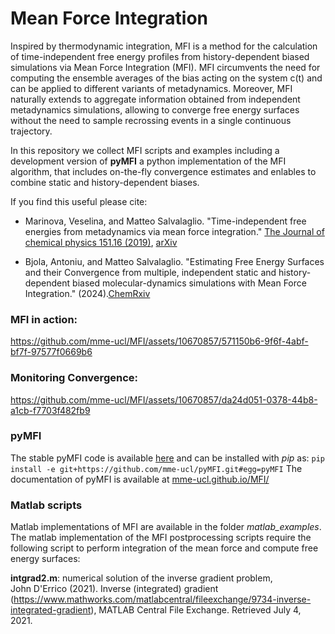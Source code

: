 # Mean Force Integration

Inspired by thermodynamic integration, MFI is a method for the calculation of time-independent free energy profiles from history-dependent biased simulations via Mean Force Integration (MFI). MFI circumvents the need for computing the ensemble averages of the bias acting on the system c(t) and can be applied to different variants of metadynamics. Moreover, MFI naturally extends to aggregate information obtained from independent metadynamics simulations, allowing to converge free energy surfaces without the need to sample recrossing events in a single continuous trajectory. 

In this repository we collect MFI scripts and examples including a development version of __pyMFI__ a python implementation of the MFI algorithm, that includes on-the-fly convergence estimates and enlables to combine static and history-dependent biases. 

If you find this useful please cite: 

- Marinova, Veselina, and Matteo Salvalaglio. "Time-independent free energies from metadynamics via mean force integration." [The Journal of chemical physics 151.16 (2019)](164115.https://aip.scitation.org/doi/abs/10.1063/1.5123498),  [arXiv](https://arxiv.org/pdf/1907.08472.pdf)

- Bjola, Antoniu, and Matteo Salvalaglio. "Estimating Free Energy Surfaces and their Convergence from multiple, independent static and history-dependent biased molecular-dynamics simulations with Mean Force Integration." (2024).[ChemRxiv](https://chemrxiv.org/engage/chemrxiv/article-details/65affed69138d2316192b728)


### MFI in action:
https://github.com/mme-ucl/MFI/assets/10670857/571150b6-9f6f-4abf-bf7f-97577f0669b6

### Monitoring Convergence:
https://github.com/mme-ucl/MFI/assets/10670857/da24d051-0378-44b8-a1cb-f7703f482fb9

### pyMFI
The stable pyMFI code is available [here](https://github.com/mme-ucl/pyMFI) and can be installed with _pip_ as: ```pip install -e git+https://github.com/mme-ucl/pyMFI.git#egg=pyMFI```
The documentation of pyMFI is available at [mme-ucl.github.io/MFI/](https://mme-ucl.github.io/MFI/)

### Matlab scripts 
Matlab implementations of MFI are available in the folder _matlab_examples_. 
The matlab implementation of the MFI postprocessing scripts require the following script to perform integration of the mean force and compute free energy surfaces:  

**intgrad2.m**: numerical solution of the inverse gradient problem,  
John D'Errico (2021). Inverse (integrated) gradient 
(https://www.mathworks.com/matlabcentral/fileexchange/9734-inverse-integrated-gradient), 
MATLAB Central File Exchange. Retrieved July 4, 2021.
